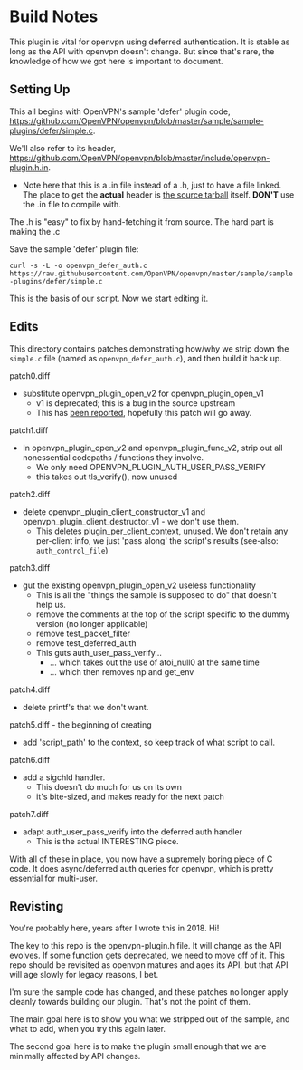 # Build Notes

This plugin is vital for openvpn using deferred authentication.  It is stable as long as the API with openvpn doesn't change.  But since that's rare, the knowledge of how we got here is important to document.

Setting Up
---
This all begins with OpenVPN's sample 'defer' plugin code, <https://github.com/OpenVPN/openvpn/blob/master/sample/sample-plugins/defer/simple.c>.

We'll also refer to its header, <https://github.com/OpenVPN/openvpn/blob/master/include/openvpn-plugin.h.in>.
* Note here that this is a .in file instead of a .h, just to have a file linked.  The place to get the __actual__ header is [the source tarball](https://openvpn.net/index.php/open-source/downloads.html) itself.  __DON'T__ use the .in file to compile with.

The .h is "easy" to fix by hand-fetching it from source.  The hard part is making the .c

Save the sample 'defer' plugin file:

```curl -s -L -o openvpn_defer_auth.c https://raw.githubusercontent.com/OpenVPN/openvpn/master/sample/sample-plugins/defer/simple.c```

This is the basis of our script.  Now we start editing it.

Edits
---

This directory contains patches demonstrating how/why we strip down the ```simple.c``` file (named as ```openvpn_defer_auth.c```), and then build it back up.

patch0.diff
* substitute openvpn_plugin_open_v2 for openvpn_plugin_open_v1
  * v1 is deprecated; this is a bug in the source upstream
  * This has [been reported](https://sourceforge.net/p/openvpn/mailman/message/36357089/), hopefully this patch will go away.

patch1.diff
* In openvpn_plugin_open_v2 and openvpn_plugin_func_v2, strip out all nonessential codepaths / functions they involve.
  * We only need OPENVPN_PLUGIN_AUTH_USER_PASS_VERIFY
  * this takes out tls_verify(), now unused

patch2.diff
* delete openvpn_plugin_client_constructor_v1 and openvpn_plugin_client_destructor_v1 - we don't use them.
  * This deletes plugin_per_client_context, unused.  We don't retain any per-client info, we just 'pass along' the script's results (see-also: ```auth_control_file```)

patch3.diff
* gut the existing openvpn_plugin_open_v2 useless functionality
  * This is all the "things the sample is supposed to do" that doesn't help us.
  * remove the comments at the top of the script specific to the dummy version (no longer applicable)
  * remove test_packet_filter
  * remove test_deferred_auth
  * This guts auth_user_pass_verify...
    * ... which takes out the use of atoi_null0 at the same time
    * ... which then removes np and get_env

patch4.diff
* delete printf's that we don't want.

patch5.diff  -  the beginning of creating
* add 'script_path' to the context, so keep track of what script to call.

patch6.diff
* add a sigchld handler.
  * This doesn't do much for us on its own
  * it's bite-sized, and makes ready for the next patch

patch7.diff
* adapt auth_user_pass_verify into the deferred auth handler
  * This is the actual INTERESTING piece.

With all of these in place, you now have a supremely boring piece of C code.  It does async/deferred auth queries for openvpn, which is pretty essential for multi-user.

Revisting
---
You're probably here, years after I wrote this in 2018.  Hi!

The key to this repo is the openvpn-plugin.h file.  It will change as the API evolves.  If some function gets deprecated, we need to move off of it.  This repo should be revisited as openvpn matures and ages its API, but that API will age slowly for legacy reasons, I bet.

I'm sure the sample code has changed, and these patches no longer apply cleanly towards building our plugin.  That's not the point of them.

The main goal here is to show you what we stripped out of the sample, and what to add, when you try this again later.

The second goal here is to make the plugin small enough that we are minimally affected by API changes.

